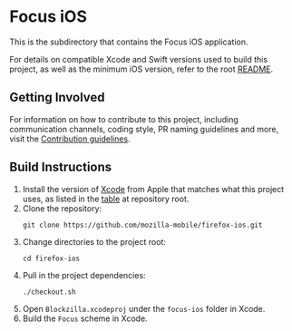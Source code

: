 # Focus iOS

This is the subdirectory that contains the Focus iOS application.

For details on compatible Xcode and Swift versions used to build this project, as well as the minimum iOS version, refer to the root [README](../README.md).

## Getting Involved

For information on how to contribute to this project, including communication channels, coding style, PR naming guidelines and more, visit the [Contribution guidelines](https://github.com/mozilla-mobile/firefox-ios/blob/main/CONTRIBUTING.md).

## Build Instructions

1. Install the version of [Xcode](https://developer.apple.com/download/applications/) from Apple that matches what this project uses, as listed in the [table](../README.md) at repository root.
1. Clone the repository:
   ```shell
   git clone https://github.com/mozilla-mobile/firefox-ios.git
   ```
1. Change directories to the project root:
    ```shell
    cd firefox-ios
    ```
1. Pull in the project dependencies:
   ```shell
   ./checkout.sh
   ```
1. Open `Blockzilla.xcodeproj` under the `focus-ios` folder in Xcode.
1. Build the `Focus` scheme in Xcode.
